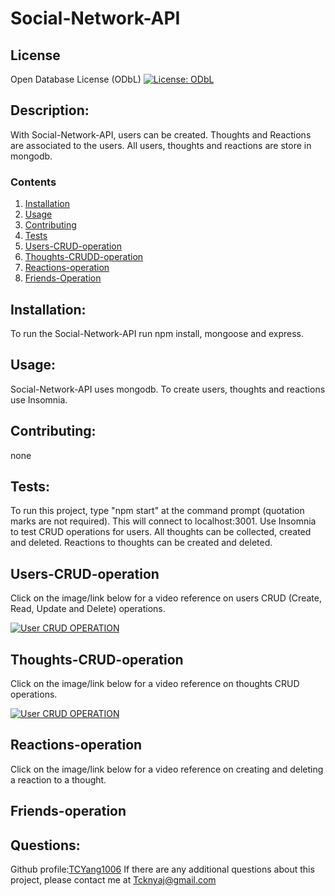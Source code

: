 # Social-Network-API

## License
Open Database License (ODbL)
[![License: ODbL](https://img.shields.io/badge/License-ODbL-brightgreen.svg)](https://opendatacommons.org/licenses/odbl/)

## Description: 
With Social-Network-API, users can be created.  Thoughts and Reactions are associated to the users.  All users, thoughts and reactions are store in mongodb.  

### Contents
1.  [Installation](#installation)
2.  [Usage](#usage)
3.  [Contributing](#contributing)
4.  [Tests](#tests)
5.  [Users-CRUD-operation](#users-crud-operation)
6.  [Thoughts-CRUDD-operation](#thoughts-crud-operation)
7.  [Reactions-operation](#reactions-operation)
8.  [Friends-Operation](#friends-operation)

## Installation:  
To run the Social-Network-API run npm install, mongoose and express.

## Usage:
Social-Network-API uses mongodb.  To create users, thoughts and reactions use Insomnia.

## Contributing:
none

## Tests:
To run this project, type "npm start" at the command prompt (quotation marks are not required).  This will connect to localhost:3001.  Use Insomnia to test CRUD operations for users.  All thoughts can be collected, created and deleted.  Reactions to thoughts can be created and deleted. 

## Users-CRUD-operation  
  
Click on the image/link below for a video reference on users CRUD (Create, Read, Update and Delete) operations.  
  
[![User CRUD OPERATION](https://pacificequitygroup.net/wp-content/uploads/2017/01/video-player-placeholder-768x356.png)](https://drive.google.com/file/d/1FdzPXaXkMBs9BLpsemO_UiBZvsuWLUj3/preview)

## Thoughts-CRUD-operation  
  
Click on the image/link below for a video reference on thoughts CRUD operations.  
  
[![User CRUD OPERATION](https://pacificequitygroup.net/wp-content/uploads/2017/01/video-player-placeholder-768x356.png)](https://drive.google.com/file/d/1ZXZQOdwBfuajgxuBoRuXmThSZZKfOqoj/preview)

## Reactions-operation  
  
Click on the image/link below for a video reference on creating and deleting a reaction to a thought.  
  
  
## Friends-operation



## Questions:
Github profile:[TCYang1006](https://github.com/TCYang1006)
If there are any additional questions about this project, please contact me at [Tcknyaj@gmail.com](Tcknyaj@gmail.com)